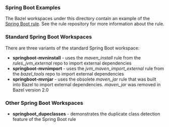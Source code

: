 ### Spring Boot Examples

The Bazel workspaces under this directory contain an example of the [Spring Boot rule](https://github.com/salesforce/bazel-springboot-rule).
See the rule repository for more information about the rule.

### Standard Spring Boot Workspaces

There are three variants of the standard Spring Boot workspace:

- **springboot-mvninstall** - uses the *maven_install* rule from the *rules_jvm_external* repo to import external dependencies
- **springboot-mvnimport** - uses the *jvm_maven_import_external* rule from the *bazel_tools* repo to import external dependencies
- **springboot-mvnjar** - uses the obsolete *maven_jar* rule that was built into Bazel to import external dependencies. *maven_jar* was removed in Bazel version 2.0

### Other Spring Boot Workspaces

- **springboot_dupeclasses** - demonstrates the duplicate class detection feature of the Spring Boot rule
